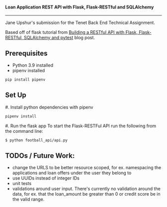 #### Loan Application REST API with Flask, Flask-RESTful and SQLAlchemy
---

Jane Upshur's submission for the Tenet Back End Technical Assignment.

Based off of flask tutorial from [Building a RESTful API with Flask, Flask-RESTful, SQLAlchemy and pytest](https://ericbernier.com/flask-restful-api) blog post.


## Prerequisites
- Python 3.9 installed
- pipenv installed
```bash
pip install pipenv
```

## Set Up

#. Install python dependencies with pipenv
```bash
pipenv install
```

#. Run the flask app
To start the Flask-RESTFul API run the following from the command line:
```bash
$ python football_api/api.py
```

## TODOs / Future Work:
- change the URLS to be better resource scoped, for ex. namespacing the
applications and loan offers under the user they belong to
- use UUIDs instead of integer IDs
- unit tests
- validations around user input. There's currently no validation around the
data, for ex. that the loan_amount be greater than 0 or credit score be in the
valid range.
